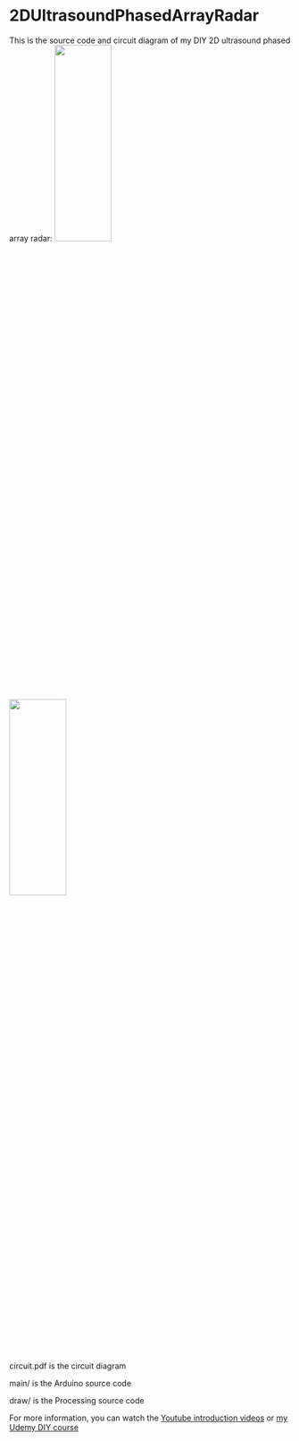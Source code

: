 # 2DUltrasoundPhasedArrayRadar

This is the source code and circuit diagram of my DIY 2D ultrasound phased array radar:
<img src="https://user-images.githubusercontent.com/16465582/225635498-0215f9cd-2b0d-4876-9afb-85e6e4e82e4f.png"  width="45%" height="30%">
<img src="https://user-images.githubusercontent.com/16465582/225635530-779a2570-69d0-4025-a5ec-39c722c1d1d5.png"  width="45%" height="30%">

circuit.pdf is the circuit diagram

main/ is the Arduino source code

draw/ is the Processing source code

For more information, you can watch the [Youtube introduction videos](https://youtu.be/Gmw6QzM6hrg) or [my Udemy DIY course](https://www.udemy.com/course/2dphasedarrayradar/?referralCode=F0A44F9522D4DF629508)

